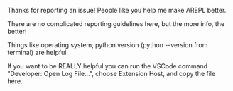 Thanks for reporting an issue! People like you help me make AREPL better.

There are no complicated reporting guidelines here, but the more info, the better!

Things like operating system, python version (python --version from terminal) are helpful.

If you want to be REALLY helpful you can run the VSCode command "Developer: Open Log File...", choose Extension Host, and copy the file here.
